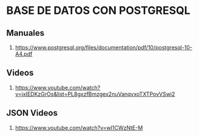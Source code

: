 # BASE DE DATOS CON POSTGRESQL
## Manuales
1. https://www.postgresql.org/files/documentation/pdf/10/postgresql-10-A4.pdf

## Videos
1. https://www.youtube.com/watch?v=jxIEDKzGrOs&list=PL8gxzfBmzgex2nuVanqvxoTXTPovVSwi2

## JSON Videos
1. https://www.youtube.com/watch?v=wI1CWzNtE-M